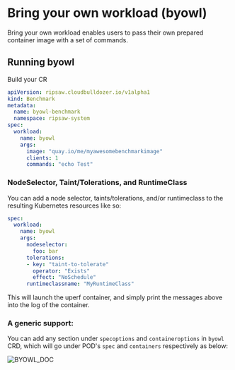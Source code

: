 # Bring your own workload (byowl)

Bring your own workload enables users to pass their own prepared
container image with a set of commands.

## Running byowl

Build your CR

```yaml
apiVersion: ripsaw.cloudbulldozer.io/v1alpha1
kind: Benchmark
metadata:
  name: byowl-benchmark
  namespace: ripsaw-system
spec:
  workload:
    name: byowl
    args:
      image: "quay.io/me/myawesomebenchmarkimage"
      clients: 1
      commands: "echo Test"
```


### NodeSelector, Taint/Tolerations, and RuntimeClass

You can add a node selector, taints/tolerations, and/or runtimeclass to the resulting Kubernetes resources like so:

```yaml
spec:
  workload:
    name: byowl
    args:
      nodeselector:
        foo: bar
      tolerations:
      - key: "taint-to-tolerate"
        operator: "Exists"
        effect: "NoSchedule"
	  runtimeclassname: "MyRuntimeClass"

```

This will launch the uperf container, and simply print the messages
above into the log of the container.

### A generic support:
You can add any section under `specoptions` and `containeroptions` in `byowl` CRD, which will go under POD's `spec` and `containers` respectively as below:


![BYOWL_DOC](https://user-images.githubusercontent.com/4022122/112431010-f31de200-8d64-11eb-9179-e6ae7eb0e2cd.png)


